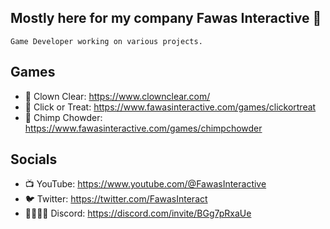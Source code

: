 ## Mostly here for my company Fawas Interactive 🐑

`Game Developer working on various projects.`

## Games
- 🤡 Clown Clear: https://www.clownclear.com/
- 🎃 Click or Treat: https://www.fawasinteractive.com/games/clickortreat
- 🐒 Chimp Chowder: https://www.fawasinteractive.com/games/chimpchowder

## Socials
- 📺 YouTube: https://www.youtube.com/@FawasInteractive
- 🐦 Twitter: https://twitter.com/FawasInteract
- 👨‍👨‍👦‍👦 Discord: https://discord.com/invite/BGg7pRxaUe
